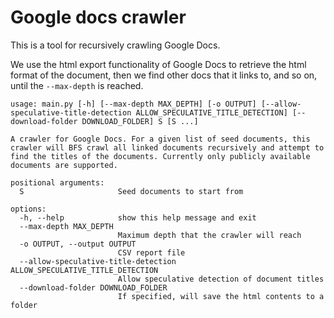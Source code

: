 # Google docs crawler

This is a tool for recursively crawling Google Docs.

We use the html export functionality of Google Docs to retrieve the html format of the document,
then we find other docs that it links to, and so on, until the `--max-depth` is reached.


```
usage: main.py [-h] [--max-depth MAX_DEPTH] [-o OUTPUT] [--allow-speculative-title-detection ALLOW_SPECULATIVE_TITLE_DETECTION] [--download-folder DOWNLOAD_FOLDER] S [S ...]

A crawler for Google Docs. For a given list of seed documents, this crawler will BFS crawl all linked documents recursively and attempt to find the titles of the documents. Currently only publicly available documents are supported.

positional arguments:
  S                     Seed documents to start from

options:
  -h, --help            show this help message and exit
  --max-depth MAX_DEPTH
                        Maximum depth that the crawler will reach
  -o OUTPUT, --output OUTPUT
                        CSV report file
  --allow-speculative-title-detection ALLOW_SPECULATIVE_TITLE_DETECTION
                        Allow speculative detection of document titles
  --download-folder DOWNLOAD_FOLDER
                        If specified, will save the html contents to a folder
```
